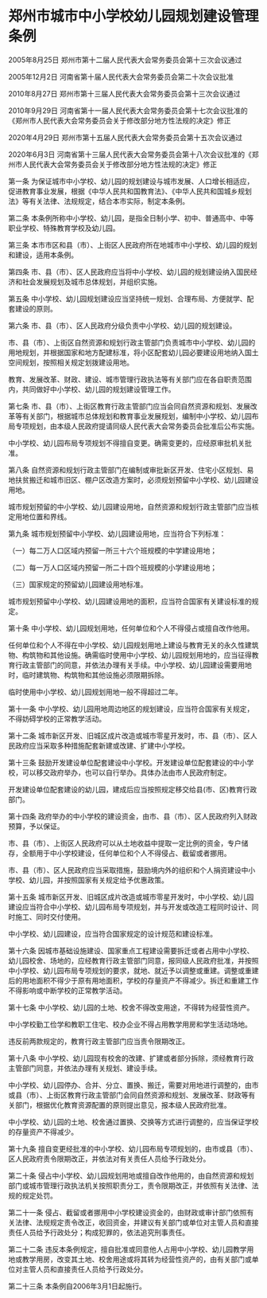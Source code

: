 # 郑州市城市中小学校幼儿园规划建设管理条例

2005年8月25日 郑州市第十二届人民代表大会常务委员会第十三次会议通过

2005年12月2日 河南省第十届人民代表大会常务委员会第二十次会议批准

2010年8月27日 郑州市第十三届人民代表大会常务委员会第十三次会议通过

2010年9月29日 河南省第十一届人民代表大会常务委员会第十七次会议批准的《郑州市人民代表大会常务委员会关于修改部分地方性法规的决定》修正

2020年4月29日 郑州市第十五届人民代表大会常务委员会第十五次会议通过

2020年6月3日 河南省第十三届人民代表大会常务委员会第十八次会议批准的《郑州市人民代表大会常务委员会关于修改部分地方性法规的决定》修正



第一条 为保证城市中小学校、幼儿园的规划建设与城市发展、人口增长相适应，促进教育事业发展，根据《中华人民共和国教育法》、《中华人民共和国城乡规划法》等有关法律、法规规定，结合本市实际，制定本条例。

第二条 本条例所称中小学校、幼儿园，是指全日制小学、初中、普通高中、中等职业学校、特殊教育学校及幼儿园。

第三条 本市市区和县（市）、上街区人民政府所在地城市中小学校、幼儿园的规划和建设，适用本条例。

第四条 市、县（市）、区人民政府应当将中小学校、幼儿园的规划建设纳入国民经济和社会发展规划及城市总体规划，并组织实施。

第五条 中小学校、幼儿园规划建设应当坚持统一规划、合理布局、方便就学、配套建设的原则。

第六条 市、县（市）、区人民政府分级负责中小学校、幼儿园的规划建设。

市、县（市）、上街区自然资源和规划行政主管部门负责城市中小学校、幼儿园的用地规划，并根据国家和地方配建标准，将小区配套幼儿园必要建设用地纳入国土空间规划，按照相关规定划拨建设用地。

教育、发展改革、财政、建设、城市管理行政执法等有关部门应在各自职责范围内，共同做好中小学校、幼儿园的规划建设管理工作。

第七条 市、县（市）、上街区教育行政主管部门应当会同自然资源和规划、发展改革等有关部门，根据城市总体规划和教育事业发展规划，编制中小学校、幼儿园布局专项规划，由本级人民政府提请同级人民代表大会常务委员会批准后公布实施。

中小学校、幼儿园布局专项规划不得擅自变更。确需变更的，应经原审批机关批准。

第八条 自然资源和规划行政主管部门在编制或审批新区开发、住宅小区规划、易地扶贫搬迁和城市旧区、棚户区改造方案时，必须规划预留中小学校、幼儿园建设用地。

城市规划预留的中小学校、幼儿园建设用地，自然资源和规划行政主管部门应当核定用地位置和界线。

第九条 城市规划预留中小学校、幼儿园建设用地，应当符合下列标准：

（一）每二万人口区域内预留一所三十六个班规模的中学建设用地；

（二）每一万人口区域内预留一所二十四个班规模的小学建设用地；

（三）国家规定的预留幼儿园建设用地标准。

城市规划预留中小学校、幼儿园建设用地的面积，应当符合国家有关建设标准的规定。

第十条 中小学校、幼儿园规划用地，任何单位和个人不得侵占或擅自改作他用。

任何单位和个人不得在中小学校、幼儿园规划用地上建设与教育无关的永久性建筑物、构筑物和其他设施。确需临时使用中小学校、幼儿园规划用地的，应当征得教育行政主管部门的同意，并依法办理有关手续。中小学校、幼儿园建设需要用地时，临时建筑物、构筑物和其他设施必须限期拆除。

临时使用中小学校、幼儿园规划用地一般不得超过二年。

第十一条 中小学校、幼儿园用地周边地区的规划建设，应当符合国家有关规定，不得妨碍学校的正常教学活动。

第十二条 城市新区开发、旧城区成片改造或城市零星开发时，市、县（市）、区人民政府应当采取多种措施配套新建或改建、扩建中小学校。

第十三条 鼓励开发建设单位配套建设中小学校。开发建设单位配套建设的中小学校，可以移交政府举办，也可以自行举办。具体办法由市人民政府制定。

开发建设单位配套建设的幼儿园，建成后应当按照规定移交给县(市、区)教育行政部门。

第十四条 政府举办的中小学校的建设资金，由市、县（市）、区人民政府列入财政预算，予以保证。

市、县（市）、上街区人民政府可以从土地收益中提取一定比例的资金，专户储存，全额用于中小学校建设，任何单位和个人不得侵占、截留或者挪用。

市、县（市）、区人民政府应当采取措施，鼓励境内外的组织和个人捐资建设中小学校、幼儿园，并按照国家有关规定给予优惠政策。

第十五条 城市新区开发、旧城区成片改造或城市零星开发时，中小学校、幼儿园建设应当符合中小学校、幼儿园布局专项规划，并与开发或改造工程同时设计、同时施工、同时交付使用。

中小学校、幼儿园建设，应当符合国家规定的设计规范和建设标准。

第十六条 因城市基础设施建设、国家重点工程建设需要拆迁或者占用中小学校、幼儿园校舍、场地的，应经教育行政主管部门同意，报同级人民政府批准，并按照中小学校、幼儿园布局专项规划的要求，就地、就近予以调整或重建。调整或重建后的用地面积不得少于原有用地面积，学校的存量资产不得减少。拆迁和重建工作不得影响或中断学校的正常教学活动。

第十七条 中小学校、幼儿园的土地、校舍不得改变用途，不得转为经营性资产。

中小学校勤工俭学和教职工住宅、校办企业不得占用教学用房和学生活动场地。

违反前两款规定的，教育行政主管部门应当责令限期改正。

第十八条 中小学校、幼儿园现有校舍的改建、扩建或者部分拆除，须经教育行政主管部门同意，并依法办理有关规划、建设手续。

中小学校、幼儿园停办、合并、分立、置换、搬迁，需要对用地进行调整的，由市或县（市）、上街区教育行政主管部门会同自然资源和规划、发展改革、财政等有关部门，根据优化教育资源配置的原则提出意见，报本级人民政府批准。

中小学校、幼儿园的土地、校舍通过置换、交换等方式进行调整的，应当保证学校的存量资产不得减少。

第十九条 擅自变更经批准的中小学校、幼儿园布局专项规划的，由市或县（市）、区人民政府责令限期改正，并依法对有关责任人员给予行政处分。

第二十条 侵占中小学校、幼儿园规划用地或擅自改作他用的，由自然资源和规划部门或城市管理行政执法机关按照职责分工，责令限期改正，并依照有关法律、法规的规定处罚。

第二十一条 侵占、截留或者挪用中小学校建设资金的，由财政或审计部门依照有关法律、法规规定责令改正，收回资金，并建议有关部门或单位对主管人员和直接责任人员给予行政处分；构成犯罪的，依法追究刑事责任。

第二十二条 违反本条例规定，擅自批准或同意他人占用中小学校、幼儿园教学用地或教学用房，改变其土地、校舍用途或将其转为经营性资产的，由有关部门或单位对主管人员和直接责任人员给予行政处分。

第二十三条 本条例自2006年3月1日起施行。